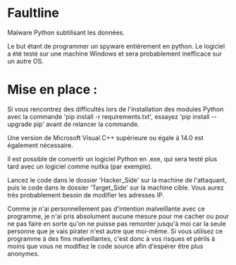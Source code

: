 # Faultline
Malware Python subtilisant les données.

Le but étant de programmer un spyware entièrement en python.
Le logiciel a été testé sur une machine Windows et sera probablement inefficace sur un autre OS.

# Mise en place : 

Si vous rencontrez des difficultés lors de l'installation des modules Python avec la commande 'pip install -r requirements.txt', essayez 'pip install --upgrade pip' avant de relancer la commande.

Une version de Microsoft Visual C++ supérieure ou égale à 14.0 est également nécessaire.

Il est possible de convertir un logiciel Python en .exe, qui sera testé plus tard avec un logiciel comme nuitka (par exemple).

Lancez le code dans le dossier 'Hacker_Side' sur la machine de l'attaquant,
puis le code dans le dossier 'Target_Side' sur la machine cible.
Vous aurez très probablement besoin de modifier les adresses IP.

Comme je n'ai personnellement pas d'intention malveillante avec ce programme, je n'ai pris absolument aucune mesure pour me cacher ou pour ne pas faire en sorte qu'on ne puisse pas remonter jusqu'à moi car la seule personne que je vais pirater n'est autre que moi-même. Si vous utilisez ce programme à des fins malveillantes, c'est donc à vos risques et périls à moins que vous ne modifiez le code source afin d'espérer être plus anonymes.
